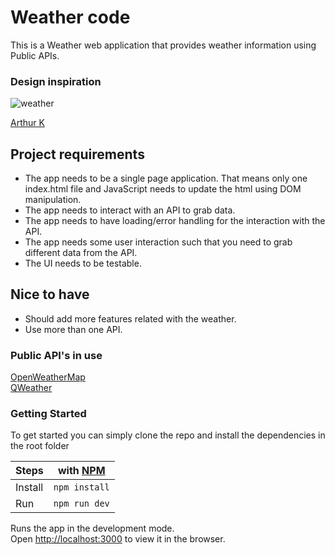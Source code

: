 # Weather code

This is a Weather web application that provides weather information using Public APIs.

### Design inspiration
<img alt="weather" src="https://cdn.dribbble.com/users/2158940/screenshots/7118235/media/1ea59d43e8e99a529220bed091f8eb84.png?compress=1&resize=1200x900" />

[Arthur K](https://dribbble.com/thearthurk)

## Project requirements

* The app needs to be a single page application. That means only one index.html file and JavaScript needs to update the html using DOM manipulation.
* The app needs to interact with an API to grab data.
* The app needs to have loading/error handling for the interaction with the API.
* The app needs some user interaction such that you need to grab different data from the API.
* The UI needs to be testable. 

## Nice to have

* Should add more features related with the weather.
* Use more than one API.

### Public API's in use

[OpenWeatherMap](https://openweathermap.org/api) <br>
[QWeather](https://dev.qweather.com/en/)

### Getting Started

To get started you can simply clone the repo and install the dependencies in the root folder

| Steps   |with [NPM](https://www.npmjs.com/) |
| ------- | --------------------------------- | 
| Install |`npm install`                      |
| Run     |`npm run dev`                      |

Runs the app in the development mode.<br />
Open [http://localhost:3000](http://localhost:3000) to view it in the browser.

